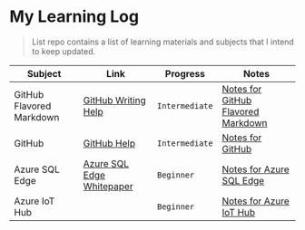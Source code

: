 # My Learning Log
> List repo contains a list of learning materials and subjects that I intend to keep updated.

| Subject | Link | Progress | Notes |
| --- | --- | --- | --- |
| GitHub Flavored Markdown | [GitHub Writing Help](https://help.github.com/en/github/writing-on-github/organizing-information-with-tables) | `Intermediate` | [Notes for GitHub Flavored Markdown](Notes/GitHub/MarkdownNotes.md) |
| GitHub | [GitHub Help](https://help.github.com/en/github/getting-started-with-github) | `Intermediate` | [Notes for GitHub](Notes/GitHub/GitHubNotes.md)|
| Azure SQL Edge | [Azure SQL Edge Whitepaper](https://azure.microsoft.com/mediahandler/files/resourcefiles/azure-sql-database-edge-whitepaper/White%20Paper-AzureSQLDatabaseEdge-2019.pdf) | `Beginner` | [Notes for Azure SQL Edge](Notes/Azure/AzureSQLEdgeNotes.md) |
| Azure IoT Hub | | `Beginner` | [Notes for Azure IoT Hub](Notes/Azure/AzureIoTHubNotes.md) |
